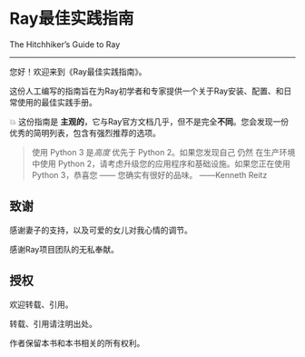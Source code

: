 # Ray最佳实践指南

The Hitchhiker’s Guide to Ray

------

您好！欢迎来到《Ray最佳实践指南》。

这份人工编写的指南旨在为Ray初学者和专家提供一个关于Ray安装、配置、和日常使用的最佳实践手册。

💥 这份指南是 **主观的**，它与Ray官方文档几乎，但不是完全**不同**。您会发现一份优秀的简明列表，包含有强烈推荐的选项。

> 使用 Python 3 是*高度* 优先于 Python 2。如果您发现自己 仍然 在生产环境中使用 Python 2，请考虑升级您的应用程序和基础设施。如果您正在使用 Python 3，恭喜您 —— 您确实有很好的品味。 ——Kenneth Reitz

## 致谢

感谢妻子的支持，以及可爱的女儿对我心情的调节。

感谢Ray项目团队的无私奉献。

## 授权

欢迎转载、引用。

转载、引用请注明出处。

作者保留本书和本书相关的所有权利。
